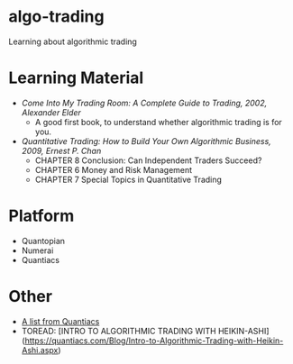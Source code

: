 # algo-trading
Learning about algorithmic trading

# Learning Material
- _Come Into My Trading Room: A Complete Guide to Trading, 2002, Alexander Elder_ 
  - A good first book, to understand whether algorithmic trading is for you.
- _Quantitative Trading: How to Build Your Own Algorithmic Business, 2009, Ernest P. Chan_
  - CHAPTER 8 Conclusion: Can Independent Traders Succeed?
  - CHAPTER 6 Money and Risk Management
  - CHAPTER 7 Special Topics in Quantitative Trading
  
# Platform
- Quantopian
- Numerai
- Quantiacs

# Other
- [A list from Quantiacs](http://www.quantiacs.com/Data/Quantiacs%20Reading%20List.pdf)
- TOREAD: [INTRO TO ALGORITHMIC TRADING WITH HEIKIN-ASHI] (https://quantiacs.com/Blog/Intro-to-Algorithmic-Trading-with-Heikin-Ashi.aspx)
